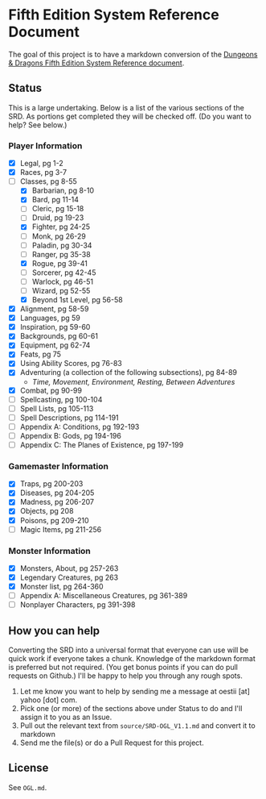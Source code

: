 # Fifth Edition System Reference Document

The goal of this project is to have a markdown conversion of the [Dungeons & Dragons Fifth Edition System Reference document](http://dnd.wizards.com/articles/features/systems-reference-document-srd).

## Status
This is a large undertaking. Below is a list of the various sections of the SRD. As portions get completed they will be checked off. (Do you want to help? See below.)

### Player Information
- [x] Legal, pg 1-2
- [x] Races, pg 3-7
- [ ] Classes, pg 8-55
  - [x] Barbarian, pg 8-10
  - [x] Bard, pg 11-14
  - [ ] Cleric, pg 15-18
  - [ ] Druid, pg 19-23
  - [x] Fighter, pg 24-25
  - [ ] Monk, pg 26-29
  - [ ] Paladin, pg 30-34
  - [ ] Ranger, pg 35-38
  - [x] Rogue, pg 39-41
  - [ ] Sorcerer, pg 42-45
  - [ ] Warlock, pg 46-51
  - [ ] Wizard, pg 52-55
  - [x] Beyond 1st Level, pg 56-58
- [x] Alignment, pg 58-59
- [x] Languages, pg 59
- [x] Inspiration, pg 59-60
- [x] Backgrounds, pg 60-61
- [x] Equipment, pg 62-74
- [x] Feats, pg 75 
- [x] Using Ability Scores, pg 76-83
- [x] Adventuring (a collection of the following subsections), pg 84-89
  - _Time, Movement, Environment, Resting, Between Adventures_
- [x] Combat, pg 90-99
- [ ] Spellcasting, pg 100-104
- [ ] Spell Lists, pg 105-113
- [ ] Spell Descriptions, pg 114-191
- [ ] Appendix A: Conditions, pg 192-193
- [ ] Appendix B: Gods, pg 194-196
- [ ] Appendix C: The Planes of Existence, pg 197-199

### Gamemaster Information
- [x] Traps, pg 200-203
- [x] Diseases, pg 204-205
- [x] Madness, pg 206-207
- [x] Objects, pg 208
- [x] Poisons, pg 209-210
- [ ] Magic Items, pg 211-256

### Monster Information
- [x] Monsters, About, pg 257-263
- [x] Legendary Creatures, pg 263
- [x] Monster list, pg 264-360
- [ ] Appendix A: Miscellaneous Creatures, pg 361-389
- [ ] Nonplayer Characters, pg 391-398

## How you can help

Converting the SRD into a universal format that everyone can use will be quick work if everyone takes a chunk. Knowledge of the markdown format is preferred but not required. (You get bonus points if you can do pull requests on Github.) I'll be happy to help you through any rough spots.

1. Let me know you want to help by sending me a message at oestii [at] yahoo [dot] com.
2. Pick one (or more) of the sections above under Status to do and I'll assign it to you as an Issue.
3. Pull out the relevant text from `source/SRD-OGL_V1.1.md` and convert it to markdown
4. Send me the file(s) or do a Pull Request for this project.

## License

See `OGL.md`.
